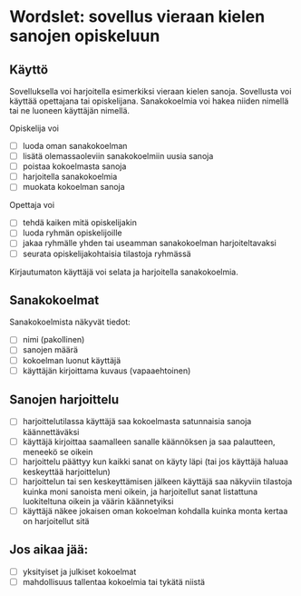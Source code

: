 # Wordslet: sovellus vieraan kielen sanojen opiskeluun

## Käyttö
Sovelluksella voi harjoitella esimerkiksi vieraan kielen sanoja. Sovellusta voi käyttää opettajana tai opiskelijana. Sanakokoelmia voi hakea niiden nimellä tai ne luoneen käyttäjän nimellä.

Opiskelija voi
- [ ] luoda oman sanakokoelman
- [ ] lisätä olemassaoleviin sanakokoelmiin uusia sanoja
- [ ] poistaa kokoelmasta sanoja
- [ ] harjoitella sanakokoelmia
- [ ] muokata kokoelman sanoja

Opettaja voi
- [ ] tehdä kaiken mitä opiskelijakin
- [ ] luoda ryhmän opiskelijoille
- [ ] jakaa ryhmälle yhden tai useamman sanakokoelman harjoiteltavaksi
- [ ] seurata opiskelijakohtaisia tilastoja ryhmässä

Kirjautumaton käyttäjä voi selata ja harjoitella sanakokoelmia.

## Sanakokoelmat
Sanakokoelmista näkyvät tiedot:
- [ ] nimi (pakollinen)
- [ ] sanojen määrä
- [ ] kokoelman luonut käyttäjä
- [ ] käyttäjän kirjoittama kuvaus (vapaaehtoinen)

## Sanojen harjoittelu
- [ ] harjoittelutilassa käyttäjä saa kokoelmasta satunnaisia sanoja käännettäväksi
- [ ] käyttäjä kirjoittaa saamalleen sanalle käännöksen ja saa palautteen, meneekö se oikein
- [ ] harjoittelu päättyy kun kaikki sanat on käyty läpi (tai jos käyttäjä haluaa keskeyttää harjoittelun)
- [ ] harjoittelun tai sen keskeyttämisen jälkeen käyttäjä saa näkyviin tilastoja kuinka moni sanoista meni oikein, ja harjoitellut sanat listattuna luokiteltuna oikein ja väärin käännetyiksi
- [ ] käyttäjä näkee jokaisen oman kokoelman kohdalla kuinka monta kertaa on harjoitellut sitä

## Jos aikaa jää:
- [ ] yksityiset ja julkiset kokoelmat
- [ ] mahdollisuus tallentaa kokoelmia tai tykätä niistä
